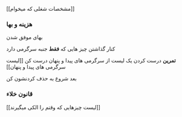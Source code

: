 










[[مشخصات شغلی که میخوام]]


### هزینه و بها




بهای موفق شدن

کنار گذاشتن چیز هایی که  **فقط** جنبه سرگرمی دارد

**تمرین**
درست کردن یک لیست از سرگرمی های پیدا و پنهان درست کن
[[لیست سرگرمی های پیدا و پنهان]]

بعد شروع به حذف کردنشون کن



### قانون خلاء


[[لیست چیزهایی که وقتم را الکی میگیرند]]
